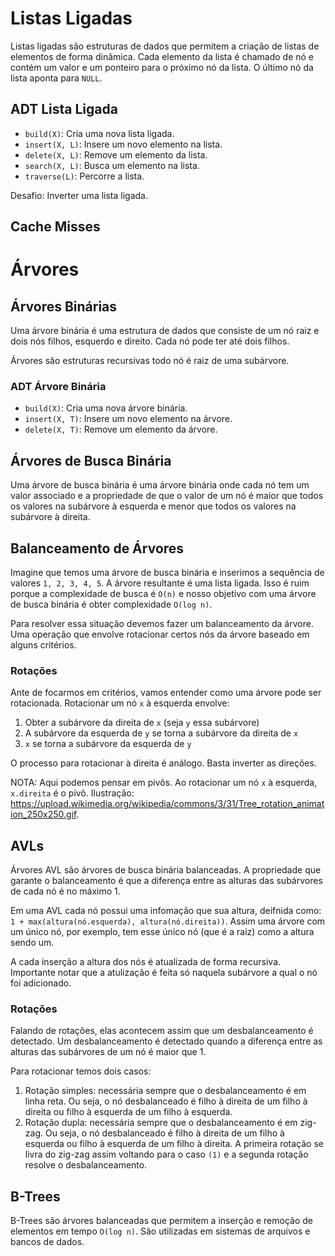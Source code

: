 # Listas Ligadas

Listas ligadas são estruturas de dados que permitem a criação de listas de elementos de forma dinâmica. Cada elemento da
lista é chamado de nó e contém um valor e um ponteiro para o próximo nó da lista. O último nó da lista aponta para
`NULL`.

## ADT Lista Ligada

- `build(X)`: Cria uma nova lista ligada.
- `insert(X, L)`: Insere um novo elemento na lista.
- `delete(X, L)`: Remove um elemento da lista.
- `search(X, L)`: Busca um elemento na lista.
- `traverse(L)`: Percorre a lista.

Desafio: Inverter uma lista ligada.

## Cache Misses

# Árvores

## Árvores Binárias

Uma árvore binária é uma estrutura de dados que consiste de um nó raiz e dois nós filhos, esquerdo e direito. Cada nó
pode ter até dois filhos.

Árvores são estruturas recursivas todo nó é raiz de uma subárvore.

### ADT Árvore Binária

- `build(X)`: Cria uma nova árvore binária.
- `insert(X, T)`: Insere um novo elemento na árvore.
- `delete(X, T)`: Remove um elemento da árvore.

## Árvores de Busca Binária

Uma árvore de busca binária é uma árvore binária onde cada nó tem um valor associado e a propriedade de que o valor de
um nó é maior que todos os valores na subárvore à esquerda e menor que todos os valores na subárvore à direita.

## Balanceamento de Árvores

Imagine que temos uma árvore de busca binária e inserimos a sequência de valores `1, 2, 3, 4, 5`. A árvore resultante
é uma lista ligada. Isso é ruim porque a complexidade de busca é `O(n)` e nosso objetivo com uma árvore de busca binária
é obter complexidade `O(log n)`.

Para resolver essa situação devemos fazer um balanceamento da árvore. Uma operação que envolve rotacionar certos nós da
árvore baseado em alguns critérios.

### Rotações

Ante de focarmos em critérios, vamos entender como uma árvore pode ser rotacionada. Rotacionar um nó `x` à esquerda envolve:

1. Obter a subárvore da direita de `x` (seja `y` essa subárvore)
2. A subárvore da esquerda de `y` se torna a subárvore da direita de `x`
3. `x` se torna a subárvore da esquerda de `y`

O processo para rotacionar à direita é análogo. Basta inverter as direções.

NOTA: Aqui podemos pensar em pivôs. Ao rotacionar um nó `x` à esquerda, `x.direita` é o pivô. Ilustração: https://upload.wikimedia.org/wikipedia/commons/3/31/Tree_rotation_animation_250x250.gif.

## AVLs

Árvores AVL são árvores de busca binária balanceadas. A propriedade que garante o balanceamento é que a diferença entre
as alturas das subárvores de cada nó é no máximo 1.

Em uma AVL cada nó possui uma infomação que sua altura, deifnida como: `1 + max(altura(nó.esquerda),
altura(nó.direita))`. Assim uma árvore com um único nó, por exemplo, tem esse único nó (que é a raiz) como a altura sendo um.

A cada inserção a altura dos nós é atualizada de forma recursiva. Importante notar que a atulização é feita só naquela
subárvore a qual o nó foi adicionado.

### Rotações

Falando de rotações, elas acontecem assim que um desbalanceamento é detectado. Um desbalanceamento é detectado quando
a diferença entre as alturas das subárvores de um nó é maior que 1.

Para rotacionar temos dois casos:

1. Rotação simples: necessária sempre que o desbalanceamento é em linha reta. Ou seja, o nó desbalanceado é filho
   à direita de um filho à direita ou filho à esquerda de um filho à esquerda.
2. Rotação dupla: necessária sempre que o desbalanceamento é em zig-zag. Ou seja, o nó desbalanceado é filho à direita
   de um filho à esquerda ou filho à esquerda de um filho à direita. A primeira rotação se livra do zig-zag assim
   voltando para o caso `(1)` e a segunda rotação resolve o desbalanceamento.

## B-Trees

B-Trees são árvores balanceadas que permitem a inserção e remoção de elementos em tempo `O(log n)`. São utilizadas em 
sistemas de arquivos e bancos de dados.

